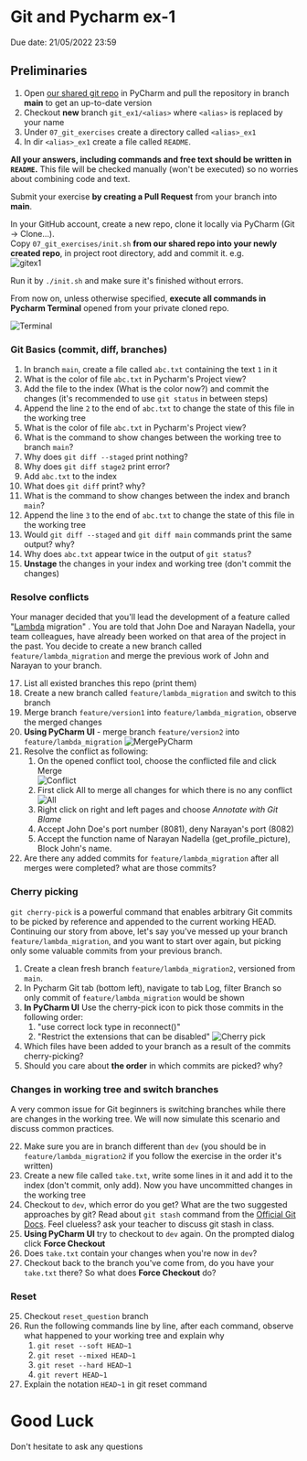 # Git and Pycharm ex-1
Due date: 21/05/2022 23:59

 
## Preliminaries

1. Open [our shared git repo](https://github.com/alonitac/DevOpsJan22) in PyCharm and pull the repository in branch **main** to get an up-to-date version
2. Checkout **new** branch `git_ex1/<alias>` where `<alias>` is replaced by your name
3. Under `07_git_exercises` create a directory called `<alias>_ex1` 
4. In dir `<alias>_ex1` create a file called `README`.

**All your answers, including commands and free text should be written in `README`.**
This file will be checked manually (won't be executed) so no worries about combining code and text.

Submit your exercise **by creating a Pull Request** from your branch into **main**.


In your GitHub account, create a new repo, clone it locally via PyCharm (Git -> Clone...).  
Copy `07_git_exercises/init.sh` **from our shared repo into your newly created repo**, in project root directory, add and commit it. e.g.  
![gitex1](/img/gitex1.png)

Run it by `./init.sh` and make sure it's finished without errors.  

From now on, unless otherwise specified, **execute all commands in Pycharm Terminal** opened from your private cloned repo.

![Terminal](/img/terminal.png)




### Git Basics (commit, diff, branches)

1. In branch `main`, create a file called `abc.txt` containing the text `1` in it
2. What is the color of file `abc.txt` in Pycharm's Project view?
3. Add the file to the index (What is the color now?) and commit the changes (it's recommended to use `git status` in between steps)
4. Append the line `2` to the end of `abc.txt` to change the state of this file in the working tree
5. What is the color of file `abc.txt` in Pycharm's Project view?
6. What is the command to show changes between the working tree to branch `main`?
7. Why does `git diff --staged` print nothing?
8. Why does `git diff stage2` print error?
9. Add `abc.txt` to the index
10. What does `git diff` print? why?
11. What is the command to show changes between the index and branch `main`?
12. Append the line `3` to the end of `abc.txt` to change the state of this file in the working tree
13. Would `git diff --staged` and `git diff main` commands print the same output? why?
14. Why does `abc.txt` appear twice in the output of `git status`? 
15. **Unstage** the changes in your index and working tree (don't commit the changes)

### Resolve conflicts 

Your manager decided that you'll lead the development of a feature called "[Lambda](https://aws.amazon.com/lambda/) migration" . 
You are told that John Doe and Narayan Nadella, your team colleagues, have already been worked on that area of the project in the past. 
You decide to create a new branch called `feature/lambda_migration` and merge the previous work of John and Narayan to your branch.

17. List all existed branches this repo (print them)
18. Create a new branch called `feature/lambda_migration` and switch to this branch
19. Merge branch `feature/version1` into `feature/lambda_migration`, observe the merged changes
20. **Using PyCharm UI** - merge branch `feature/version2` into `feature/lambda_migration`
    ![MergePyCharm](/img/merge.png)
21. Resolve the conflict as following:
    1. On the opened conflict tool, choose the conflicted file and click Merge  
       ![Conflict](/img/conflict.png)
    2. First click All to merge all changes for which there is no any conflict  
       ![All](/img/conflict-all.png)
    3. Right click on right and left pages and choose _Annotate with Git Blame_
    4. Accept John Doe's port number (8081), deny Narayan's port (8082)
    5. Accept the function name of Narayan Nadella (get_profile_picture), Block John's name.
22. Are there any added commits for `feature/lambda_migration` after all merges were completed? what are those commits?

### Cherry picking

`git cherry-pick` is a powerful command that enables arbitrary Git commits to be picked by reference and appended to the current working HEAD.
Continuing our story from above, let's say you've messed up your branch `feature/lambda_migration`, and you want to start over again, but picking only some valuable commits from your previous branch.

1. Create a clean fresh branch `feature/lambda_migration2`, versioned from `main`.
2. In Pycharm Git tab (bottom left), navigate to tab Log, filter Branch so only commit of `feature/lambda_migration` would be shown
3. **In PyCharm UI** Use the cherry-pick icon to pick those commits in the following order:
      1. "use correct lock type in reconnect()"
      2. "Restrict the extensions that can be disabled"
   ![Cherry pick](/img/cherry-pick.png)
4. Which files have been added to your branch as a result of the commits cherry-picking?
5. Should you care about **the order** in which commits are picked? why?


### Changes in working tree and switch branches

A very common issue for Git beginners is switching branches while there are changes in the working tree. We will now simulate this scenario and discuss common practices. 

22. Make sure you are in branch different than `dev` (you should be in `feature/lambda_migration2` if you follow the exercise in the order it's written)
23. Create a new file called `take.txt`, write some lines in it and add it to the index (don't commit, only add). Now you have uncommitted changes in the working tree
24. Checkout to `dev`, which error do you get? What are the two suggested approaches by git? Read about `git stash` command from the [Official Git Docs](https://git-scm.com/docs/git-stash). Feel clueless? ask your teacher to discuss git stash in class.
25. **Using PyCharm UI** try to checkout to `dev` again. On the prompted dialog click **Force Checkout**
26. Does `take.txt` contain your changes when you're now in `dev`?
27. Checkout back to the branch you've come from, do you have your `take.txt` there? So what does **Force Checkout** do? 

### Reset

25. Checkout `reset_question` branch
26. Run the following commands line by line, after each command, observe what happened to your working tree and explain why
    1. `git reset --soft HEAD~1`
    2. `git reset --mixed HEAD~1`
    3. `git reset --hard HEAD~1`
    4. `git revert HEAD~1`
27. Explain the notation `HEAD~1` in git reset command


# Good Luck

Don't hesitate to ask any questions